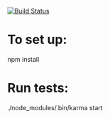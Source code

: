 [![Build Status](https://travis-ci.org/yishnish/lyfe.svg?branch=master)](https://travis-ci.org/yishnish/lyfe)

# To set up:                  
npm install

# Run tests:
./node_modules/.bin/karma start

